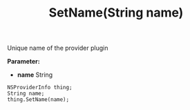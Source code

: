 ﻿---
uid: crmscript_ref_NSProviderInfo_SetName
title: SetName(String name)
intellisense: NSProviderInfo.SetName
keywords: NSProviderInfo, GetName
so.topic: reference
---

Unique name of the provider plugin

**Parameter:** 
 - **name** String

```crmscript
NSProviderInfo thing;
String name;
thing.SetName(name);
```

